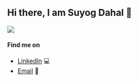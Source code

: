 ## Hi there, I am Suyog Dahal 👋

<a href="">
  <img align="centre" src="https://github-readme-stats.vercel.app/api?username=suyogdahal&hide=issues,contribs&count_private=true&show_icons=true&title_color=007bff&text_color=e7e7e7&icon_color=007bff&bg_color=171c28" />
<a />

#### Find me on

- [LinkedIn](//linkedin.com/in/suyogdahal) :computer:
- [Email](mailto:suyogdahal46@gmail.com) :email:
  
<!--
![Top Langs](https://github-readme-stats.vercel.app/api/top-langs/?username=suyogdahal&layout=compact&title_color=007bff&text_color=e7e7e7&icon_color=007bff&bg_color=171c28)
-->
